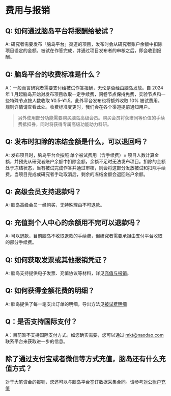 # 费用与报销

## Q: 如何通过脑岛平台将报酬给被试？  
  A: 研究者需要发布「脑岛平台」渠道的项目，发布时会从研究者账户余额中扣除项目设定的金额。被试在作答完成，并通过项目发布者的审核之后，即会收到报酬。  

## Q: 脑岛平台的收费标准是什么？  
  A：一般而言研究者需要支付给被试作答报酬，无论是否经由脑岛发放。自 2024 年 1 月起脑岛开始对发布项目收取一定手续费，问卷节点保持免费，实验节点和一些特殊节点按人数收取 ¥0.5–¥1.5。此外平台发布也将额外收取 10% 被试费用。规则详情请查看此处。收费标准变更时，我们会在各个渠道提前通知用户。 
  > 另外使用部分功能需要购买脑岛高级会员。购买会员将获赠同等价值的手续费抵扣券，同时将获得专属高级功能助力科研。

## Q: 发布时扣除的冻结金额是什么，可以退回吗？  
  A: 发布项目时，脑岛平台会按照 单个被试费用（含手续费）× 项目人数计算金额，并预先从研究者账户余额中扣除金额，余额不足时无法发布项目。扣除的金额处于冻结状态，当有被试完成作答并通过审核，则会将这部分发放被试和扣除手续费。当项目完成或研究者手动取消后，剩余的冻结金额会退回账户余额。 

## Q: 高级会员支持退款吗？
  A: 脑岛高级会员一经购买，无特殊理由不可退款。

## Q: 充值到个人中心的余额用不完可以退款吗？  
  A: 可以退款，目前脑岛不收取退款的手续费，但研究者需要承担由支付平台收取的部分手续费。

## Q: 如何获取发票或其他报销凭证？  
  A: 脑岛支持提供电子发票、充值协议等材料，详见[充值与报销](/2-researcher-manual/4-1-recharge.md#报销事宜)。 

## Q: 如何获得金额花费的明细？  
  A: 脑岛提供了每一笔支出订单的明细，导出方法见[被试费明细](/2-researcher-manual/4-1-recharge.md#被试费明细) 

## Q：是否支持国际支付？  
  A：目前暂不支持国际支付方式。如您确实需要，您可以通过 mkt@naodao.com 联系平台来获取进一步的信息。 

## 除了通过支付宝或者微信等方式充值，脑岛还有什么充值方式？
对于大笔资金的报销，您还可以与脑岛平台签订数据采集合同。请参考[对公账户充值](/2-researcher-manual/4-1-recharge.md#对公账户充值)

